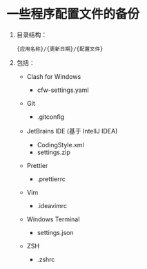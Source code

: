 # 一些程序配置文件的备份

1. 目录结构：

   `{应用名称}/{更新日期}/{配置文件}`

2. 包括：

   - Clash for Windows

     - cfw-settings.yaml

   - Git

     - .gitconfig

   - JetBrains IDE (基于 IntellJ IDEA)

     - CodingStyle.xml
     - settings.zip

   - Prettier

     - .prettierrc

   - Vim

     - .ideavimrc

   - Windows Terminal

     - settings.json

   - ZSH

     - .zshrc
